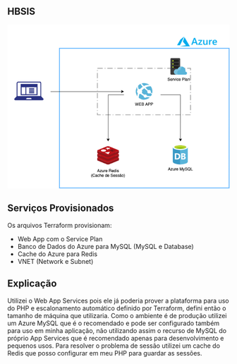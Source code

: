 ## HBSIS

![Arquitetura PaaS](./AzureHBSIS.png)

## Serviços Provisionados

Os arquivos Terraform provisionam:

- Web App com o Service Plan
- Banco de Dados do Azure para MySQL (MySQL e Database)
- Cache do Azure para Redis
- VNET (Network e Subnet)

## Explicação

Utilizei o Web App Services pois ele já poderia prover a plataforma para uso do PHP e escalonamento automático definido por Terraform, defini então o tamanho de máquina que utilizaria. Como o ambiente é de produção utilizei um Azure MySQL que é o recomendado e pode ser configurado também para uso em minha aplicação, não utilizando assim o recurso de MySQL do próprio App Services que é recomendado apenas para desenvolvimento e pequenos usos. Para resolver o problema de sessão utilizei um cache do Redis que posso configurar em meu PHP para guardar as sessões.
